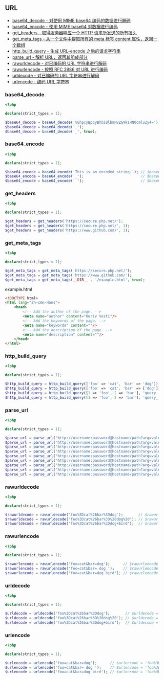 ## URL

* [base64_decode - 对使用 MIME base64 编码的数据进行解码](#base64decode)
* [base64_encode - 使用 MIME base64 对数据进行编码](#base64encode)
* [get_headers - 取得服务器响应一个 HTTP 请求所发送的所有报头](#getheaders)
* [get_meta_tags - 从一个文件中提取所有的 meta 标签 content 属性，返回一个数组](#getmetatags)
* [http_build_query - 生成 URL-encode 之后的请求字符串](#httpbuildquery)
* [parse_url - 解析 URL，返回其组成部分](#parseurl)
* [rawurldecode - 对已编码的 URL 字符串进行解码](#rawurldecode)
* [rawurlencode - 按照 RFC 3986 对 URL 进行编码](#rawurlencode)
* [urldecode - 对已编码的 URL 字符串进行解码](#urldecode)
* [urlencode - 编码 URL 字符串](#urlencode)

### base64_decode

```php
<?php

declare(strict_types = 1);

$base64_decode = base64_decode('VGhpcyBpcyBhbiBlbmNvZGVkIHN0cmluZy4='); // $base64_decode = 'This is an encoded string.';
$base64_decode = base64_decode('_');                                    // $base64_decode = '';
$base64_decode = base64_decode('_', true);                              // $base64_decode = false;

```

### base64_encode

```php
<?php

declare(strict_types = 1);

$base64_encode = base64_encode('This is an encoded string.'); // $base64_encode = 'VGhpcyBpcyBhbiBlbmNvZGVkIHN0cmluZy4=';
$base64_encode = base64_encode('_');                          // $base64_encode = 'Xw==';
$base64_encode = base64_encode(' ');                          // $base64_encode = 'IA==';

```

### get_headers

```php
<?php

declare(strict_types = 1);

$get_headers = get_headers('https://secure.php.net/');
$get_headers = get_headers('https://secure.php.net/', 1);
$get_headers = get_headers('https://www.github.com/', 1);

```

### get_meta_tags

```php
<?php

declare(strict_types = 1);

$get_meta_tags = get_meta_tags('https://secure.php.net/');
$get_meta_tags = get_meta_tags('https://www.github.com/');
$get_meta_tags = get_meta_tags(__DIR__ . '/example.html', true);

```

example.html

```html
<!DOCTYPE html>
<html lang="zh-cmn-Hans">
    <head>
        <!-- Add the author of the page. -->
        <meta name="author" content="Kuriv Vesti"/>
        <!-- Add the keywords of the page. -->
        <meta name="keywords" content=""/>
        <!-- Add the description of the page. -->
        <meta name="description" content=""/>
    </head>
</html>
```

### http_build_query

```php
<?php

declare(strict_types = 1);

$http_build_query = http_build_query(['foo' => 'cat', 'bar' => 'dog']);            // $http_build_query = 'foo=cat&bar=dog';
$http_build_query = http_build_query(['foo' => 'cat', 'bar' => ['dog']]);          // $http_build_query = 'foo=cat&bar%5B0%5D=dog';
$http_build_query = http_build_query([1 => 'foo', 2 => 'bar'], 'query_');          // $http_build_query = 'query_1=foo&query_2=bar';
$http_build_query = http_build_query([1 => 'foo', 2 => 'bar'], 'query_', '&amp;'); // $http_build_query = 'query_1=foo&amp;query_2=bar';

```

### parse_url

```php
<?php

declare(strict_types = 1);

$parse_url = parse_url('http://username:password@hostname/path?arg=value#anchor');                   // $parse_url = ['scheme' => 'http', 'host' => 'hostname', 'user' => 'username', 'pass' => 'password', 'path' => '/path', 'query' => 'arg=value', 'fragment' => 'anchor'];
$parse_url = parse_url('http://username:password@hostname/path?arg=value#anchor', PHP_URL_SCHEME);   // $parse_url = 'http';
$parse_url = parse_url('http://username:password@hostname/path?arg=value#anchor', PHP_URL_HOST);     // $parse_url = 'hostname';
$parse_url = parse_url('http://username:password@hostname/path?arg=value#anchor', PHP_URL_PORT);     // $parse_url = NULL;
$parse_url = parse_url('http://username:password@hostname/path?arg=value#anchor', PHP_URL_USER);     // $parse_url = 'username';
$parse_url = parse_url('http://username:password@hostname/path?arg=value#anchor', PHP_URL_PASS);     // $parse_url = 'password';
$parse_url = parse_url('http://username:password@hostname/path?arg=value#anchor', PHP_URL_PATH);     // $parse_url = '/path';
$parse_url = parse_url('http://username:password@hostname/path?arg=value#anchor', PHP_URL_QUERY);    // $parse_url = 'arg=value';
$parse_url = parse_url('http://username:password@hostname/path?arg=value#anchor', PHP_URL_FRAGMENT); // $parse_url = 'anchor';

```

### rawurldecode

```php
<?php

declare(strict_types = 1);

$rawurldecode = rawurldecode('foo%3Dcat%26bar%3Ddog');       // $rawurldecode = 'foo=cat&bar=dog';
$rawurldecode = rawurldecode('foo%3Dcat%26bar%3D%20dog%20'); // $rawurldecode = 'foo=cat&bar= dog ';
$rawurldecode = rawurldecode('foo%3Dcat%26bar%3Ddog+bird');  // $rawurldecode = 'foo=cat&bar=dog+bird';

```

### rawurlencode

```php
<?php

declare(strict_types = 1);

$rawurlencode = rawurlencode('foo=cat&bar=dog');      // $rawurlencode = 'foo%3Dcat%26bar%3Ddog';
$rawurlencode = rawurlencode('foo=cat&bar= dog ');    // $rawurlencode = 'foo%3Dcat%26bar%3D%20dog%20';
$rawurlencode = rawurlencode('foo=cat&bar=dog bird'); // $rawurlencode = 'foo%3Dcat%26bar%3Ddog%20bird';

```

### urldecode

```php
<?php

declare(strict_types = 1);

$urldecode = urldecode('foo%3Dcat%26bar%3Ddog');       // $urldecode = 'foo=cat&bar=dog';
$urldecode = urldecode('foo%3Dcat%26bar%3D%20dog%20'); // $urldecode = 'foo=cat&bar= dog ';
$urldecode = urldecode('foo%3Dcat%26bar%3Ddog+bird');  // $urldecode = 'foo=cat&bar=dog bird';

```

### urlencode

```php
<?php

declare(strict_types = 1);

$urlencode = urlencode('foo=cat&bar=dog');      // $urlencode = 'foo%3Dcat%26bar%3Ddog';
$urlencode = urlencode('foo=cat&bar= dog ');    // $urlencode = 'foo%3Dcat%26bar%3D+dog+';
$urlencode = urlencode('foo=cat&bar=dog bird'); // $urlencode = 'foo%3Dcat%26bar%3Ddog+bird';

```

